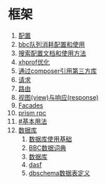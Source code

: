 框架
================================================

1. [配置](1.configuration.md)
1. [bbc队列消耗配置和使用](10.queue.md)
1. [搜索配置文档和使用方法](11.search.md)
1. [xhprof优化](13.xhprof.md)
1. [通过composer引用第三方库](2.composer.md)
1. [请求](3.requests.md)
1. [路由](4.routing.md)
1. [视图(view)与响应(response)](5.responses.md)
1. [Facades](6.facades.md)
1. [prism rpc](7.prism.md)
1. [#基本用法](8.validator.md)
1. [数据库](database/README.md)
    1. [数据库使用基础](database/basic.md)
    1. [BBC数据词典](database/data-dictionary.md)
    1. [数据库](database/readme.md)
    1. [dasf](database/test1.md)
    1. [dbschema数据表定义](database/types.md)
